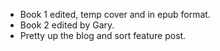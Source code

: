 - Book 1 edited, temp cover and in epub format.
- Book 2 edited by Gary.
- Pretty up the blog and sort feature post.